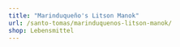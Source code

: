 ```yaml
---
title: "Marinduqueño's Litson Manok"
url: /santo-tomas/marinduquenos-litson-manok/
shop: Lebensmittel
---
```

